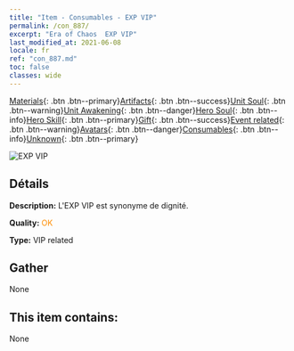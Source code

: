 ```yaml
---
title: "Item - Consumables - EXP VIP"
permalink: /con_887/
excerpt: "Era of Chaos  EXP VIP"
last_modified_at: 2021-06-08
locale: fr
ref: "con_887.md"
toc: false
classes: wide
---
```

 [Materials](/ItemsFR/){: .btn .btn--primary}[Artifacts](/ItemsFR/Artifacts/){: .btn .btn--success}[Unit Soul](/ItemsFR/UnitSoul/){: .btn .btn--warning}[Unit Awakening](/ItemsFR/UnitAwakening/){: .btn .btn--danger}[Hero Soul](/ItemsFR/HeroSoul/){: .btn .btn--info}[Hero Skill](/ItemsFR/HeroSkill/){: .btn .btn--primary}[Gift](/ItemsFR/Gift/){: .btn .btn--success}[Event related](/ItemsFR/Events/){: .btn .btn--warning}[Avatars](/ItemsFR/Avatars/){: .btn .btn--danger}[Consumables](/ItemsFR/Consumables/){: .btn .btn--info}[Unknown](/ItemsFR/Unknown/){: .btn .btn--primary}

 ![EXP VIP](/images/t/i_39980.png)

## Détails
 **Description:** L'EXP VIP est synonyme de dignité.

 **Quality:** <span style="color: #FF8C00">OK</span>

 **Type:** VIP related

## Gather

  None

## This item contains:

  None

